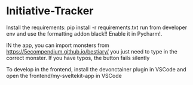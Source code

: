 # Initiative-Tracker
Install the requirements:
pip install -r requirements.txt
run from developer env and use the formatting addon black!!
Enable it in Pycharm!.

IN the app, you can import monsters from 
https://5ecompendium.github.io/bestiary/
you just need to type in the correct monster. 
If you have typos, the button fails silently


To develop in the frontend, install the devonctainer plugin in VSCode and open the frontend/my-sveltekit-app in VSCode